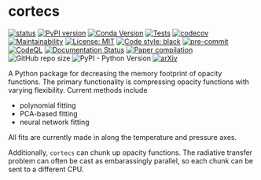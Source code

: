 # cortecs
[![status](https://joss.theoj.org/papers/b0c4f5012351abb476081ffe9226fbf4/status.svg)](https://joss.theoj.org/papers/b0c4f5012351abb476081ffe9226fbf4)
[![PyPI version](https://badge.fury.io/py/cortecs.svg)](https://badge.fury.io/py/cortecs)
[![Conda Version](https://img.shields.io/conda/vn/conda-forge/cortecs.svg)](https://anaconda.org/conda-forge/cortecs)
[![Tests](https://github.com/arjunsavel/cortecs/actions/workflows/python-package.yml/badge.svg)](https://github.com/arjunsavel/cortecs/actions/workflows/python-package.yml)
[![codecov](https://codecov.io/gh/arjunsavel/cortecs/graph/badge.svg?token=90S3STBO5X)](https://codecov.io/gh/arjunsavel/cortecs)
[![Maintainability](https://api.codeclimate.com/v1/badges/4eb53795313af153f4cd/maintainability)](https://codeclimate.com/github/arjunsavel/cortecs/maintainability)
[![License: MIT](https://img.shields.io/badge/License-MIT-yellow.svg)](https://opensource.org/licenses/MIT)
[![Code style: black](https://img.shields.io/badge/code%20style-black-000000.svg)](https://github.com/psf/black)
[![pre-commit](https://img.shields.io/badge/pre--commit-enabled-brightgreen?logo=pre-commit)](https://github.com/pre-commit/pre-commit)
[![CodeQL](https://github.com/arjunsavel/cortecs/actions/workflows/codeql.yml/badge.svg)](https://github.com/arjunsavel/cortecs/actions/workflows/codeql.yml)
[![Documentation Status](https://readthedocs.org/projects/cortecs/badge/?version=latest)](https://cortecs.readthedocs.io/en/latest/?badge=latest)
[![Paper compilation](https://github.com/arjunsavel/cortecs/actions/workflows/draft-pdf.yml/badge.svg)](https://github.com/arjunsavel/cortecs/actions/workflows/draft-pdf.yml)
![GitHub repo size](https://img.shields.io/github/repo-size/arjunsavel/cortecs)
![PyPI - Python Version](https://img.shields.io/pypi/pyversions/cortecs)
[![arXiv](https://img.shields.io/badge/arXiv-2402.07047-b31b1b.svg)](https://arxiv.org/abs/2402.07047)




A Python package for decreasing the memory footprint of opacity functions. The primary functionality is compressing opacity functions with varying flexibility. Current methods include
- polynomial fitting
- PCA-based fitting
- neural network fitting


All fits are currently made in along the temperature and pressure axes. 

Additionally, `cortecs` can chunk up opacity functions. The radiative transfer problem can often be cast as embarassingly parallel, so each chunk can be sent to a different CPU.
